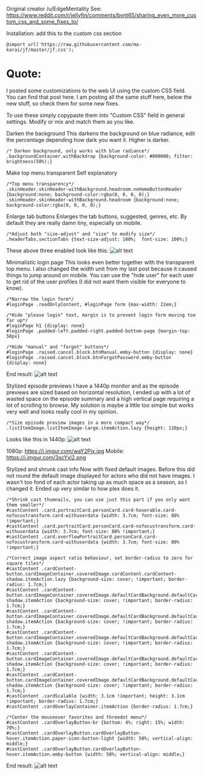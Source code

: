 Original creator /u/EdgeMentality 
See:
https://www.reddit.com/r/jellyfin/comments/bvnt65/sharing_even_more_custom_css_and_some_fixes_to/

Installation:
add this to the custom css section

```
@import url('https://raw.githubusercontent.com/ma-karai/jf/master/jf.css');
```

# Quote:

I posted some customizations to the web UI using the custom CSS field. You can find that post here.
I am posting all the same stuff here, below the new stuff, so check them for some new fixes.

To use these simply copypaste them into "Custom CSS" field in general settings. Modify or mix and match them as you like.

Darken the background
This darkens the background on blue radiance, edit the percentage depending how dark you want it. Higher is darker.

```
/* Darken background, only works with blue radiance*/
.backgroundContainer.withBackdrop {background-color: #000000; filter: brightness(50%);}
```

Make top menu transparent
Self explanatory

```
/*Top menu transparency*/
.skinHeader.skinHeader-withBackground.headroom.noHomeButtonHeader {background:none; background-color:rgba(0, 0, 0, 0);}
.skinHeader.skinHeader-withBackground.headroom {background:none; background-color:rgba(0, 0, 0, 0);}
```

Enlarge tab buttons
Enlarges the tab buttons, suggested, genres, etc. By default they are really damn tiny, especially on mobile.

```
/*Adjust both "size-adjust" and "size" to modify size*/
.headerTabs.sectionTabs {text-size-adjust: 100%;  font-size: 100%;}
```

These above three enabled look like this: 
![alt text](https://i.imgur.com/L7kG3No.jpg)

Minimalistic login page
This looks even better together with the transparent top menu. I also changed the width unit from my last post because it caused things to jump around on mobile. You can use the "hide user" for each user to get rid of the user profiles (I did not want them visible for everyone to know).

```
/*Narrow the login form*/
#loginPage .readOnlyContent, #loginPage form {max-width: 22em;}

/*Hide "please login" text, margin is to prevent login form moving too far up*/
#loginPage h1 {display: none}
#loginPage .padded-left.padded-right.padded-bottom-page {margin-top: 50px}

/*Hide "manual" and "forgot" buttons*/
#loginPage .raised.cancel.block.btnManual.emby-button {display: none}
#loginPage .raised.cancel.block.btnForgotPassword.emby-button {display: none}
```

End result:
![alt text](https://i.imgur.com/BrZxJh2.jpg)

Stylized episode previews
I have a 1440p monitor and as the episode previews are sized based on horizontal resolution, I ended up with a lot of wasted space on the episode summary and a high vertical page requiring a lot of scrolling to browse. My solution is maybe a little too simple but works very well and looks really cool in my opinion.

```
/*Size episode preview images in a more compact way*/
.listItemImage.listItemImage-large.itemAction.lazy {height: 110px;}
```

Looks like this in 1440p: ![alt text](https://i.imgur.com/tJNzOv3.jpg)

1080p: https://i.imgur.com/waY2Pix.jpg
Mobile: https://i.imgur.com/3xcYxl2.png

Stylized and shrunk cast info
Now with fixed default images. Before this did not round the default image displayed for actors who did not have images. I wasn't too fond of each actor taking up as much space as a season, so I changed it. Ended up very similar to how plex does it.

```
/*Shrink cast thumnails, you can use just this part if you only want them smaller*/
#castContent .card.portraitCard.personCard.card-hoverable.card-nofocustransform.card-withuserdata {width: 3.7cm; font-size: 80% !important;}
#castContent .card.portraitCard.personCard.card-nofocustransform.card-withuserdata {width: 3.7cm; font-size: 80% !important;}
#castContent .card.overflowPortraitCard.personCard.card-nofocustransform.card-withuserdata {width: 3.7cm; font-size: 80% !important;}

/*Correct image aspect ratio behaviour, set border-radius to zero for square tiles*/
#castContent .cardContent-button.cardImageContainer.coveredImage.cardContent.cardContent-shadow.itemAction.lazy {background-size: cover; !important; border-radius: 1.7cm;}
#castContent .cardContent-button.cardImageContainer.coveredImage.defaultCardBackground.defaultCardBackground1.cardContent.cardContent-shadow.itemAction {background-size: cover; !important; border-radius: 1.7cm;}
#castContent .cardContent-button.cardImageContainer.coveredImage.defaultCardBackground.defaultCardBackground2.cardContent.cardContent-shadow.itemAction {background-size: cover; !important; border-radius: 1.7cm;}
#castContent .cardContent-button.cardImageContainer.coveredImage.defaultCardBackground.defaultCardBackground3.cardContent.cardContent-shadow.itemAction {background-size: cover; !important; border-radius: 1.7cm;}
#castContent .cardContent-button.cardImageContainer.coveredImage.defaultCardBackground.defaultCardBackground4.cardContent.cardContent-shadow.itemAction {background-size: cover; !important; border-radius: 1.7cm;}
#castContent .cardContent-button.cardImageContainer.coveredImage.defaultCardBackground.defaultCardBackground5.cardContent.cardContent-shadow.itemAction {background-size: cover; !important; border-radius: 1.7cm;}
#castContent .cardScalable {width: 3.1cm !important; height: 3.1cm !important; border-radius: 1.7cm;}
#castContent .cardOverlayContainer.itemAction {border-radius: 1.7cm;}

/*Center the mouseover favorites and threedot menu*/
#castContent .cardOverlayButton-br {bottom: 4%; right: 15%; width: 70%;}
#castContent .cardOverlayButton.cardOverlayButton-hover.itemAction.paper-icon-button-light {width: 50%; vertical-align: middle;}
#castContent .cardOverlayButton.cardOverlayButton-hover.itemAction.emby-button {width: 50%; vertical-align: middle;}
```
End result: ![alt text](https://i.imgur.com/DXlt1I2.jpg)
